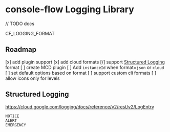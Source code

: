 # console-flow Logging Library

// TODO docs

CF_LOGGING_FORMAT

## Roadmap

[x] add plugin support
[x] add cloud formats
[/] support [Structured Logging](https://cloud.google.com/logging/docs/reference/v2/rest/v2/LogEntry) format
[ ] create MCD plugin
[ ] Add `instanceId` when format=`json` or `cloud`
[ ] set default options based on format
[ ] support custom cli formats
[ ] allow icons only for levels

## Structured Logging

<https://cloud.google.com/logging/docs/reference/v2/rest/v2/LogEntry>

```text
NOTICE
ALERT
EMERGENCY
```

